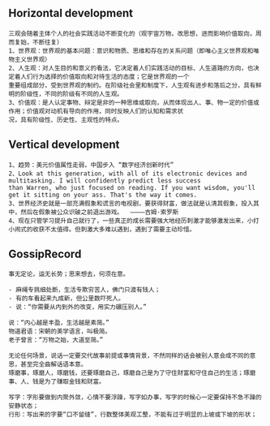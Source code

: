 ## Horizontal development
    三观会随着主体个人的社会实践活动不断变化的（观宇宙万物，改思想，进而影响价值取向，周而复始，不断往复）
    1、世界观：世界观的基本问题：意识和物质、思维和存在的关系问题（即唯心主义世界观和唯物主义世界观）   
    2、人生观：对人生目的和意义的看法，它决定着人们实践活动的目标、人生道路的方向，也决定着人们行为选择的价值取向和对待生活的态度；它是世界观的一个
    重要组成部分，受到世界观的制约。在阶级社会里和制度下，人生观有进步和落后之分，具有鲜明的阶级性，不同的阶级有不同的人生观。
    3、价值观：是人认定事物、辩定是非的一种思维或取向，从而体现出人、事、物一定的价值或作用；价值观对动机有导向的作用，同时反映人们的认知和需求状
    况，具有阶级性、历史性、主观性的特点。


## Vertical development
    1、趋势：美元价值属性走弱，中国步入 “数字经济创新时代”
    2、Look at this generation, with all of its electronic devices and multitasking. I will confidently predict less success 
    than Warren, who just focused on reading. If you want wisdom, you'll get it sitting on your ass. That's the way it comes.
    3、世界经济史就是一部充满假象和谎言的电视剧，要获得财富，做法就是认清其假象，投入其中，然后在假象被公众识破之前退出游戏。  ————吉姆·索罗斯 
    4、现在只管学习提升自己就行了，一些真正的成长需要强大地经历刺激才能够激发出来，小打小闹式的收获不太值得。但刺激大多难以遇到，遇到了需要主动珍惜。

## GossipRecord
	事无定论，运无长势；思来想去，何须在意。
	
	- 麻绳专挑细处断，生活专欺穷苦人，佛门只渡有钱人；
	- 有的车看起来九成新，但公里数吓死人。
	- 说：“你需要从内到外的改变，用实力碾压别人。”
	
    说：“内心越是丰盈，生活越是素简。”
	物道君语：宋朝的美学语言，叫极简。
	老子曾言：“万物之始，大道至简。”
	
	无论任何场景，说话一定要交代故事前提或事情背景，不然同样的话会被别人意会成不同的意思，甚至完全曲解话语本意。
	琢磨事，琢磨人，琢磨钱，还要琢磨自己，琢磨自己是为了守住财富和守住自己的生活；琢磨事、人、钱是为了赚取金钱和财富。
	
	写字：字形要做到内聚外敛，心情不要浮躁，写字如办事，写字的时候心一定要保持不急不躁的安静状态；
	行形：写出来的字要“口不留缝”，行数整体美观工整，不能有过于明显的上坡或下坡的形状；



	